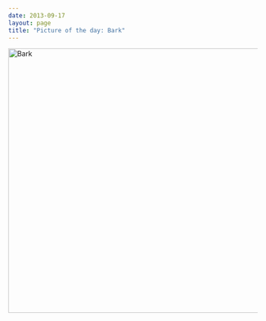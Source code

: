 ```yaml
---
date: 2013-09-17
layout: page
title: "Picture of the day: Bark"
---
```


<a href="http://www.flickr.com/photos/rockchalk/9792659716/" title="Bark by ruralocity, on Flickr"><img src="http://farm4.staticflickr.com/3834/9792659716_d2739aa25d_c.jpg" width="800" height="534" alt="Bark"></a>